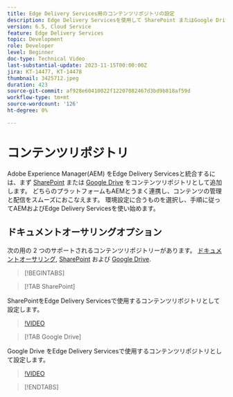 ```yaml
---
title: Edge Delivery Services用のコンテンツリポジトリの設定
description: Edge Delivery Servicesを使用して SharePoint またはGoogle Drive を設定する
version: 6.5, Cloud Service
feature: Edge Delivery Services
topic: Development
role: Developer
level: Beginner
doc-type: Technical Video
last-substantial-update: 2023-11-15T00:00:00Z
jira: KT-14477, KT-14478
thumbnail: 3425712.jpeg
duration: 423
source-git-commit: af928e60410022f12207082467d3bd9b818af59d
workflow-type: tm+mt
source-wordcount: '126'
ht-degree: 0%

---
```



# コンテンツリポジトリ

Adobe Experience Manager(AEM) をEdge Delivery Servicesと統合するには、まず [SharePoint](#sharepoint) または [Google Drive](#google-drive) をコンテンツリポジトリとして追加します。 どちらのプラットフォームもAEMとうまく連携し、コンテンツの管理と配信をスムーズにおこなえます。 環境設定に合うものを選択し、手順に従ってAEMおよびEdge Delivery Servicesを使い始めます。

## ドキュメントオーサリングオプション

次の用の 2 つのサポートされるコンテンツリポジトリーがあります。 [ドキュメントオーサリング](../../document-authoring/set-up.md), [SharePoint](#sharepoint) および [Google Drive](#google-drive).

>[!BEGINTABS]

>[!TAB SharePoint]

SharePointをEdge Delivery Servicesで使用するコンテンツリポジトリとして設定します。

>[!VIDEO](https://video.tv.adobe.com/v/3425712/?learn=on)

>[!TAB Google Drive]

Google Drive をEdge Delivery Servicesで使用するコンテンツリポジトリとして設定します。

>[!VIDEO](https://video.tv.adobe.com/v/3425711/?learn=on)

>[!ENDTABS]
